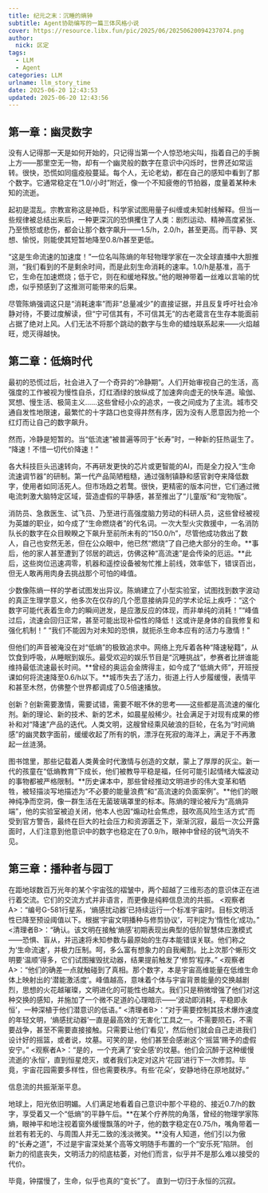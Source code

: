 ```yaml
---
title: 纪元之末：沉睡的熵钟
subtitle: Agent协助编写的一篇三体风格小说
cover: https://resource.libx.fun/pic/2025/06/20250620094237074.png
author: 
  nick: 区定
tags:
  - LLM
  - Agent
categories: LLM
urlname: llm_story_time
date: 2025-06-20 12:43:53
updated: 2025-06-20 12:43:56
---
```

## 第一章：幽灵数字
没有人记得那一天是如何开始的，只记得当第一个人惊恐地尖叫，指着自己的手腕上方——那里空无一物，却有一个幽灵般的数字在意识中闪烁时，世界还如常运转。很快，恐慌如同瘟疫般蔓延。每个人，无论老幼，都在自己的感知中看到了那个数字。它通常稳定在“1.0/小时”附近，像一个不知疲倦的节拍器，度量着某种未知的流逝。

起初是混乱。宗教宣称这是神启，科学家试图用量子纠缠或未知射线解释。但当一些规律被总结出来后，一种更深沉的恐惧攫住了人类：剧烈运动、精神高度紧张、乃至愤怒或悲伤，都会让那个数字飙升——1.5/h，2.0/h，甚至更高。而平静、冥想、愉悦，则能使其短暂地降至0.8/h甚至更低。

“这是生命流速的加速度！”一位名叫陈熵的年轻物理学家在一次全球直播中大胆推测，“我们看到的不是剩余时间，而是此刻生命消耗的速率。1.0/h是基准，高于它，生命在加速燃烧；低于它，则在和缓地释放。”他的眼神带着一丝难以言喻的忧虑，似乎预感到了这推测可能带来的后果。

尽管陈熵强调这只是“消耗速率”而非“总量减少”的直接证据，并且反复呼吁社会冷静对待，不要过度解读，但“宁可信其有，不可信其无”的古老箴言在生存本能面前占据了绝对上风。人们无法不将那个跳动的数字与生命的蜡烛联系起来——火焰越旺，熄灭得越快。

## 第二章：低熵时代
最初的恐慌过后，社会进入了一个奇异的“冷静期”。人们开始审视自己的生活，高强度的工作被视为慢性自杀，灯红酒绿的放纵成了加速奔向虚无的快车道。瑜伽、冥想、慢生活、极简主义……这些曾经小众的追求，一夜之间成为了主流。城市交通自发性地限速，最繁忙的十字路口也变得井然有序，因为没有人愿意因为抢一个红灯而让自己的数字飙升。

然而，冷静是短暂的。当“低流速”被普遍等同于“长寿”时，一种新的狂热诞生了。
“降速！不惜一切代价降速！”

各大科技巨头迅速转向，不再研发更快的芯片或更智能的AI，而是全力投入“生命流速调节器”的研制。第一代产品简陋粗糙，通过强制镇静和感官剥夺来降低数字，使用者如同活死人。但市场趋之若鹜。很快，更精密的版本问世，它们通过微电流刺激大脑特定区域，营造虚假的平静感，甚至推出了“儿童版”和“宠物版”。

消防员、急救医生、试飞员、乃至进行高强度脑力劳动的科研人员，这些曾经被视为英雄的职业，如今成了“生命燃烧者”的代名词。一次大型火灾救援中，一名消防队长的数字在众目睽睽之下飙升至前所未有的“150.0/h”，尽管他成功救出了数人，自己也安然无恙，但在公众眼中，他已然“燃烧”了自己绝大部分的生命。**事后，他的家人甚至遭到了邻居的疏远，仿佛这种“高流速”是会传染的厄运。**此后，这些岗位迅速凋零，机器和遥控设备被匆忙推上前线，效率低下，错误百出，但无人敢再用肉身去挑战那个可怕的峰值。

少数像陈熵一样的学者试图发出异议。陈熵建立了小型实验室，试图找到数字波动的真正生理学意义，他多次在仅存的几个愿意接纳异见的学术论坛上疾呼：“这个数字可能代表着生命力的瞬间迸发，是应激反应的体现，而非单纯的消耗！”“峰值过后，流速会回归正常，甚至可能出现补偿性的降低！这或许是身体的自我修复和强化机制！” “我们不能因为对未知的恐惧，就扼杀生命本应有的活力与激情！”

但他们的声音被淹没在对“低熵”的极致追求中。网络上充斥着各种“降速秘籍”，从饮食到呼吸，从睡眠到娱乐。最受欢迎的娱乐节目是“沉睡挑战”，参赛者比拼谁能维持最低流速最长时间。**曾经的奥运会金牌得主，如今成了“低熵大师”，开班授课如何将流速降至0.6/h以下。**城市失去了活力，街道上行人步履缓慢，表情平和甚至木然，仿佛整个世界都调成了0.5倍速播放。

创新？创新需要激情，需要试错，需要不眠不休的思考——这些都是高流速的催化剂。新的理论、新的技术、新的艺术，如晨星般稀少。社会满足于对现有成果的修补和对“降速”产品的迭代。人类文明，这艘曾经乘风破浪的巨轮，在名为“时间熵感”的幽灵数字面前，缓缓收起了所有的帆，漂浮在死寂的海洋上，满足于不再激起一丝涟漪。

图书馆里，那些记载着人类黄金时代激情与创造的文献，蒙上了厚厚的灰尘。新一代的孩童在“低熵教育”下成长，他们被教导平稳是福，任何可能引起情绪大幅波动的事物都被严格限制。**历史课本中，那些曾经推动文明进步的伟大变革和牺牲，被轻描淡写地描述为“不必要的能量浪费”和“高流速的负面案例”。**他们的眼神纯净而空洞，像一群生活在无菌玻璃罩里的标本。陈熵的理论被斥为“高熵异端”，他的实验室被迫关闭，他本人也因“煽动社会焦虑，鼓吹高风险生活方式”而受到官方警告，最终在巨大的社会压力和资源匮乏下，渐渐沉寂，最后一次公开露面时，人们注意到他意识中的数字也稳定在了0.9/h，眼神中曾经的锐气消失不见。

## 第三章：播种者与园丁
在距地球数百万光年的某个宇宙弦的褶皱中，两个超越了三维形态的意识体正在进行着交流。它们的交流方式并非语言，而更像是纯粹信息流的共振。
<观察者A>：“编号G-581行星系，‘熵感扰动器’已持续运行一个标准宇宙时。目标文明活性已降至预设阈值以下。根据‘宇宙文明播种与修剪协议’，可判定为‘惰性化’成功。”
<清理者B>：“确认。该文明在接触‘熵感’初期表现出典型的低阶智慧体应激模式——恐惧、盲从，并迅速将未知参数与最原始的生存本能错误关联。他们称之为‘生命流速’，并极力压制。呵，多么富有想象力的自我阉割。比上次那个蜥形文明要‘温顺’得多，它们试图摧毁扰动器，结果提前触发了‘修剪’程序。”
<观察者A>：“他们的确差一点就触碰到了真相。那个数字，本是宇宙高维能量在低维生命体上映射出的‘潜能激活度’。峰值越高，意味着个体与宇宙背景能量的交换越剧烈，思想的火花越璀璨，文明进化的可能性也越大。我们只是稍微增强了他们对这种交换的感知，并施加了一个微不足道的心理暗示——‘波动即消耗，平稳即永恒’，一种深植于他们潜意识的低语。”
<清理者B>：“对于需要控制其技术爆炸速度的年轻文明，‘熵感扰动器’一直是最高效的‘无害化’工具之一。不需要陨石，不需要战争，甚至不需要直接接触。只需要让他们‘看见’，然后他们就会自己走进我们设计好的摇篮，或者说，坟墓。可笑的是，他们甚至会感谢这个‘摇篮’赐予的虚假安宁。”
<观察者A>：“是的，一个充满了‘安全感’的坟墓。他们会沉醉于这种缓慢流逝的‘永恒’，直到恒星熄灭，或者我们决定对这片‘花园’进行下一次修剪。毕竟，宇宙花园需要多样性，但也需要秩序。有些‘花朵’，安静地待在原地就好。”

信息流的共振渐渐平息。

地球上，阳光依旧明媚。人们满足地看着自己意识中那个平稳的、接近0.7/h的数字，享受着又一个“低熵”的平静午后。**在某个疗养院的角落，曾经的物理学家陈熵，眼神平和地注视着窗外缓慢飘落的叶子，他的数字稳定在0.75/h，嘴角带着一丝若有若无的、与周围人并无二致的浅淡微笑。**没有人知道，他们引以为傲的“长寿之道”，不过是宇宙深处某个高等文明随手布置的一个“安乐死”陷阱。
创新力的彻底丧失，文明活力的彻底枯萎，对他们而言，似乎并不是那么难以接受的代价。

毕竟，钟摆慢了，生命，似乎也真的“变长”了。
直到一切归于永恒的沉寂。